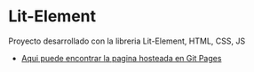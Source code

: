 # Lit-Element
Proyecto desarrollado con la libreria Lit-Element, HTML, CSS, JS
- [Aqui puede encontrar la pagina hosteada en Git Pages](https://edgaroman1012.github.io/Lit-Element/)
